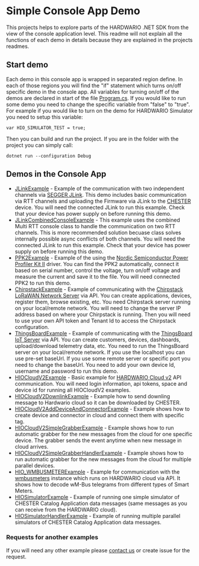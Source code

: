 # Simple Console App Demo

This projects helps to explore parts of the HARDWARIO .NET SDK from the view of the console application level. 
This readme will not explain all the functions of each demo in details because they are explained in the projects readmes. 

## Start demo

Each demo in this console app is wrapped in separated region define. In each of those regions you will find the "if" statement which turns on/off specific demo in the console app. All variables for turning on/off of the demos are declared in start of the file [Program.cs](). If you would like to run some demo you need to change the specific variable from "false" to "true". For example if you would like to turn on the demo for HARDWARIO Simulator you need to setup this variable:

```
var HIO_SIMULATOR_TEST = true;
```

Then you can build and run the project. If you are in the folder with the project you can simply call:

```
dotnet run --configuration Debug
```

## Demos in the Console App

- [JLinkExample]() - Example of the communication with two independent channels via [SEGGER JLink](https://www.segger.com/downloads/jlink/). This demo includes basic communication via RTT channels and uploading the Firmware via JLink to the [CHESTER](https://www.hardwario.com/chester) device. You will need the connected JLink to run this example. Check that your device has power supply on before running this demo.
- [JLinkCombinedConsoleExample]() - This example uses the combined Multi RTT console class to handle the communication on two RTT channels. This is more recommended solution becuase class solves internally possible async conflicts of both channels. You will need the connected JLink to run this example. Check that your device has power supply on before running this demo.
- [PPK2Example]() - Example of the using the [Nordic Semiconductor Power Profiler Kit II](https://www.nordicsemi.com/Products/Development-hardware/Power-Profiler-Kit-2) driver. You can find the PPK2 automatically, connect it based on serial number, control the voltage, turn on/off voltage and measure the current and save it to the file. You will need connected PPK2 to run this demo. 
- [ChirpstackExample]() - Example of communicating with the [Chirpstack LoRaWAN Network Server](https://www.chirpstack.io/) via API. You can create applications, devices, register them, browse existing, etc. You need Chirpstack server running on your local/remote network. You will need to change the server IP address based on where your Chirpstack is running. Then you will need to use your own API token and Tenant Id to access the Chirpstack configuration.
- [ThingsBoardExample]() - Example of communicating with the [ThingsBoard IoT Server](https://thingsboard.io/) via API. You can create customers, devices, dashboards, upload/download telemetry data, etc. You need to run the ThingsBoard server on your local/remote network. If you use the localhost you can use pre-set baseUrl. If you use some remote server or specific port you need to change the baseUrl. You need to add your own device Id, username and password to run this demo.
- [HIOCloudV2Example]() - Basic example for [HARDWARIO Cloud v2](https://www.hardwario.com/cloud) API communication. You will need login information, api tokens, space and device id for running all HIOCloudV2 examples.
- [HIOCloudV2DownlinkExample]() - Example how to send downling message to Hardwario cloud so it can be downloaded by CHESTER.
- [HIOCloudV2AddDeviceAndConnectorExample]() - Example shows how to create device and connector in cloud and connect them with specific tag.
- [HIOCloudV2SimpleGrabberExample]() - Example shows how to run automatic grabber for the new messages from the cloud for one specific device. The grabber sends the event anytime when new message in cloud arrives.
- [HIOCloudV2SimpleGrabberHandlerExample]() - Example shows how to run automatic grabber for the new messages from the cloud for multiple parallel devices. 
- [HIO_WMBUSMETERExample]() - Example for communication with the [wmbusmeters](https://github.com/wmbusmeters/wmbusmeters) instance which runs on HARDWARIO cloud via API. It shows how to decode wM-Bus telegrams from different types of Smart Meters.
- [HIOSimulatorExample]() - Example of running one simple simulator of CHESTER Catalog Application data messages (same messages as you can receive from the HARDWARIO cloud).
- [HIOSimulatorHandlerExample]() - Example of running multiple parallel simulators of CHESTER Catalog Application data messages.


### Requests for another examples

If you will need any other example please [contact us](https://www.hardwario.com/contact) or create issue for the request.